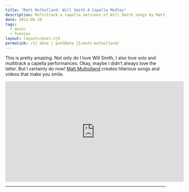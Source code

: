 ```yaml
---
title: "Matt Mulholland: Will Smith A Capella Medley"
description: Multitrack a capella versions of Will Smith songs by Matt Mulholland.
date: 2011-06-10
tags: 
  - music
  - funnies
layout: layouts/post.njk
permalink: /{{ date | pathDate }}/matt-mulholland/
---
```


This is pretty amazing. Not only do I love Will Smith, I also love solo and multitrack a capella performances. Okay, maybe I didn’t always love the latter. But I certainly do now! [Matt Mulholland](http://mattmulholland.com) creates hilarious songs and videos that make you smile.

<iframe class="youtube-video" width="560" height="315" src="https://www.youtube.com/embed/18o09yL2Sq8" title="YouTube video player" frameborder="0" allow="accelerometer; autoplay; clipboard-write; encrypted-media; gyroscope; picture-in-picture; web-share" allowfullscreen></iframe>

---
